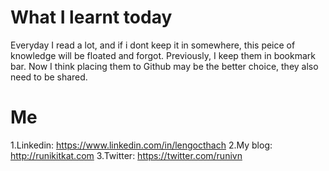 # What I learnt today
Everyday I read a lot, and if i dont keep it in somewhere, this peice of knowledge will be floated and forgot. Previously, I keep them in bookmark bar. Now I think placing them to Github may be the better choice, they also need to be shared. 


# Me
  1.Linkedin: https://www.linkedin.com/in/lengocthach
  2.My blog: http://runikitkat.com
  3.Twitter: https://twitter.com/runivn
